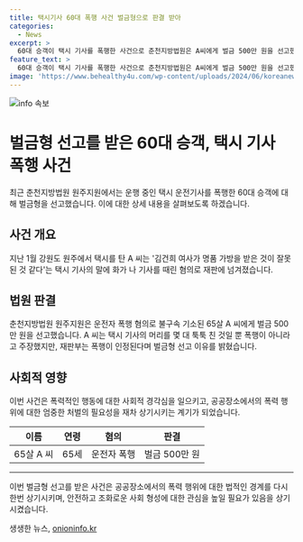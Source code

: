 ```yaml
---
title: 택시기사 60대 폭행 사건 벌금형으로 판결 받아
categories:
  - News
excerpt: >
  60대 승객이 택시 기사를 폭행한 사건으로 춘천지방법원은 A씨에게 벌금 500만 원을 선고했다. A씨는 택시 기사와의 대화 중에 화를 내고 기사를 때린 혐의를 받았으나, A씨는 폭행을 부인했다. 그러나 재판부는 A씨의 행위를 폭행으로 보고 벌금형을 선고했다. A씨의 행동이 논란이 되었으며, 이에 대한 판결이 나온 것으로 알려졌다.
feature_text: >
  60대 승객이 택시 기사를 폭행한 사건으로 춘천지방법원은 A씨에게 벌금 500만 원을 선고했다. A씨는 택시 기사와의 대화 중에 화를 내고 기사를 때린 혐의를 받았으나, A씨는 폭행을 부인했다. 그러나 재판부는 A씨의 행위를 폭행으로 보고 벌금형을 선고했다. A씨의 행동이 논란이 되었으며, 이에 대한 판결이 나온 것으로 알려졌다.
image: 'https://www.behealthy4u.com/wp-content/uploads/2024/06/koreanews.jpg'
---
```


<p><img src="https://www.behealthy4u.com/wp-content/uploads/2024/06/koreanews.jpg" alt="info 속보" /></p>

<h1>벌금형 선고를 받은 60대 승객, 택시 기사 폭행 사건</h1>

<p data-ke-size="size16">최근 춘천지방법원 원주지원에서는 운행 중인 택시 운전기사를 폭행한 60대 승객에 대해 벌금형을 선고했습니다. 이에 대한 상세 내용을 살펴보도록 하겠습니다.</p>

<h2>사건 개요</h2>

<p data-ke-size="size16">지난 1월 강원도 원주에서 택시를 탄 A 씨는 '김건희 여사가 명품 가방을 받은 것이 잘못된 것 같다'는 택시 기사의 말에 화가 나 기사를 때린 혐의로 재판에 넘겨졌습니다.</p>

<h2>법원 판결</h2>

<p data-ke-size="size16">춘천지방법원 원주지원은 운전자 폭행 혐의로 불구속 기소된 65살 A 씨에게 벌금 500만 원을 선고했습니다. A 씨는 택시 기사의 머리를 몇 대 툭툭 친 것일 뿐 폭행이 아니라고 주장했지만, 재판부는 폭행이 인정된다며 벌금형 선고 이유를 밝혔습니다.</p>

<h2>사회적 영향</h2>

<p data-ke-size="size16">이번 사건은 폭력적인 행동에 대한 사회적 경각심을 일으키고, 공공장소에서의 폭력 행위에 대한 엄중한 처벌의 필요성을 재차 상기시키는 계기가 되었습니다.</p>

<table>
<thead>
<tr>
<th>이름</th>
<th>연령</th>
<th>혐의</th>
<th>판결</th>
</tr>
</thead>
<tbody>
<tr>
<td>65살 A 씨</td>
<td>65세</td>
<td>운전자 폭행</td>
<td>벌금 500만 원</td>
</tr>
</tbody>
</table>

<hr>

<p data-ke-size="size16">이번 벌금형 선고를 받은 사건은 공공장소에서의 폭력 행위에 대한 법적인 경계를 다시 한번 상기시키며, 안전하고 조화로운 사회 형성에 대한 관심을 높일 필요가 있음을 상기시켰습니다.</p>
생생한 뉴스, <a href="https://onioninfo.kr" rel="dofollow">onioninfo.kr</a>


